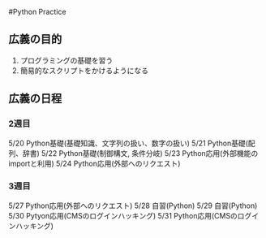 #Python Practice

## 広義の目的
1. プログラミングの基礎を習う
2. 簡易的なスクリプトをかけるようになる

## 広義の日程
### 2週目
5/20 Python基礎(基礎知識、文字列の扱い、数字の扱い)
5/21 Python基礎(配列、辞書)
5/22 Python基礎(制御構文, 条件分岐)
5/23 Python応用(外部機能のimportと利用)
5/24 Python応用(外部へのリクエスト)

### 3週目
5/27 Python応用(外部へのリクエスト)
5/28 自習(Python)
5/29 自習(Python)
5/30 Pytyon応用(CMSのログインハッキング)
5/31 Python応用(CMSのログインハッキング)
